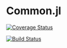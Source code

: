 # Common.jl

[![Coverage Status](https://coveralls.io/repos/github/marteresagh/Common.jl/badge.svg?branch=master)](https://coveralls.io/github/marteresagh/Common.jl?branch=master)

[![Build Status](https://travis-ci.com/marteresagh/Common.jl.svg?branch=master)](https://travis-ci.com/marteresagh/Common.jl)
